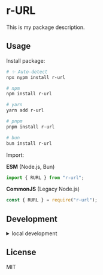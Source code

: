 # r-URL

This is my package description.

## Usage

Install package:

<!-- automd:pm-install -->

```sh
# ✨ Auto-detect
npx nypm install r-url

# npm
npm install r-url

# yarn
yarn add r-url

# pnpm
pnpm install r-url

# bun
bun install r-url
```

<!-- /automd -->

Import:

<!-- automd:jsimport cjs name="r-url" imports="RURL" -->

**ESM** (Node.js, Bun)

```js
import { RURL } from "r-url";
```

**CommonJS** (Legacy Node.js)

```js
const { RURL } = require("r-url");
```

<!-- /automd -->

## Development

<details>

<summary>local development</summary>

- Clone this repository
- Install latest LTS version of [Node.js](https://nodejs.org/en/)
- Install dependencies using `pnpm install`
- Run interactive tests using `pnpm dev`

</details>

## License

MIT